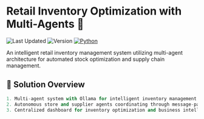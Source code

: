 # Retail Inventory Optimization with Multi-Agents 🤖

![Last Updated](https://img.shields.io/badge/last%20updated-2025--04--11-blue)
![Version](https://img.shields.io/badge/version-1.0.0-brightgreen)
[![Python](https://img.shields.io/badge/python-3.8%2B-blue)](https://www.python.org/downloads/)

An intelligent retail inventory management system utilizing multi-agent architecture for automated stock optimization and supply chain management.

## 🎯 Solution Overview

```python
1. Multi-agent system with Ollama for intelligent inventory management and real-time monitoring
2. Autonomous store and supplier agents coordinating through message-passing architecture
3. Centralized dashboard for inventory optimization and business intelligence
